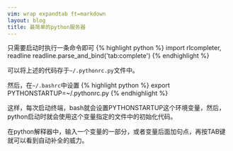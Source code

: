 ```yaml
---
vim: wrap expandtab ft=markdown
layout: blog
title: 最简单的python服务器
---
```


只需要启动时执行一条命令即可
{% highlight python %}
import rlcompleter, readline
readline.parse_and_bind('tab:complete')
{% endhighlight %}

可以将上述的代码存于`~/.pythonrc.py`文件中。

然后，在`~/.bashrc`中设置
{% highlight python %}
export PYTHONSTARTUP=~/.pythonrc.py
{% endhighlight %}

这样，每次启动终端，bash就会设置PYTHONSTARTUP这个环境变量，然后，python启动时就会使用这个变量指定的文件中的初始化代码。

在python解释器中，输入一个变量的一部分，或者变量后面加句点，再按TAB键就可以看到自动补全的威力。

